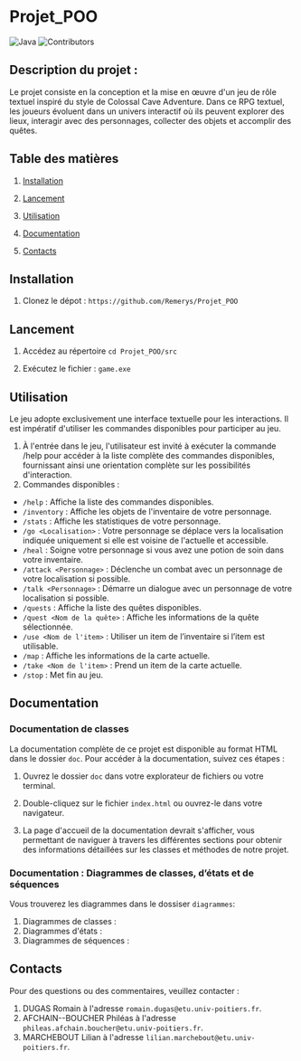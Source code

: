 # Projet_POO
![Java](https://img.shields.io/badge/java-%23ED8B00.svg?style=for-the-badge&logo=openjdk&logoColor=white)
![Contributors](https://img.shields.io/badge/contributors%20-%203%20-%20)

## Description du projet :
Le projet consiste en la conception et la mise en œuvre d'un jeu de rôle textuel inspiré du style de Colossal Cave Adventure. Dans ce RPG textuel, les joueurs évoluent dans un univers interactif où ils peuvent explorer des lieux, interagir avec des personnages, collecter des objets et accomplir des quêtes.


## Table des matières

1. [Installation](#installation)

2. [Lancement](#lancement)

3. [Utilisation](#utilisation)

3. [Documentation](#documentation)

4. [Contacts](#contacts)


## Installation

1. Clonez le dépot : `https://github.com/Remerys/Projet_POO`

## Lancement
1. Accédez au répertoire `cd Projet_POO/src`

2. Exécutez le fichier : `game.exe`


## Utilisation

Le jeu adopte exclusivement une interface textuelle pour les interactions. Il est impératif d'utiliser les commandes disponibles pour participer au jeu.
1. À l'entrée dans le jeu, l'utilisateur est invité à exécuter la commande /help pour accéder à la liste complète des commandes disponibles, fournissant ainsi une orientation complète sur les possibilités d'interaction.
2. Commandes disponibles :
- `/help` : Affiche la liste des commandes disponibles.
- `/inventory` : Affiche les objets de l'inventaire de votre personnage.
- `/stats` : Affiche les statistiques de votre personnage.
- `/go <Localisation>` : Votre personnage se déplace vers la localisation indiquée uniquement si elle est voisine de l'actuelle et accessible.
- `/heal` : Soigne votre personnage si vous avez une potion de soin dans votre inventaire.
- `/attack <Personnage>` : Déclenche un combat avec un personnage de votre localisation si possible.
- `/talk <Personnage>` : Démarre un dialogue avec un personnage de votre localisation si possible.
- `/quests` : Affiche la liste des quêtes disponibles.
- `/quest <Nom de la quête>` : Affiche les informations de la quête sélectionnée.
- `/use <Nom de l'item>` : Utiliser un item de l’inventaire si l’item est utilisable.
- `/map` : Affiche les informations de la carte actuelle.
- `/take <Nom de l'item>` : Prend un item de la carte actuelle.
- `/stop` : Met fin au jeu.


## Documentation


### Documentation de classes
La documentation complète de ce projet est disponible au format HTML dans le dossier `doc`. Pour accéder à la documentation, suivez ces étapes :

1. Ouvrez le dossier `doc` dans votre explorateur de fichiers ou votre terminal.

2. Double-cliquez sur le fichier `index.html` ou ouvrez-le dans votre navigateur.

3. La page d'accueil de la documentation devrait s'afficher, vous permettant de naviguer à travers les différentes sections pour obtenir des informations détaillées sur les classes et méthodes de notre projet.

### Documentation : Diagrammes de classes, d’états et de séquences
Vous trouverez les diagrammes dans le dossiser `diagrammes`:
1. Diagrammes de classes : 
2. Diagrammes d'états : 
3. Diagrammes de séquences : 


## Contacts
Pour des questions ou des commentaires, veuillez contacter :
1. DUGAS Romain à l'adresse `romain.dugas@etu.univ-poitiers.fr`.
2. AFCHAIN--BOUCHER Philéas à l'adresse `phileas.afchain.boucher@etu.univ-poitiers.fr`.
3. MARCHEBOUT Lilian à l'adresse `lilian.marchebout@etu.univ-poitiers.fr`.
